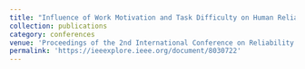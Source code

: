 ```yaml
---
title: "Influence of Work Motivation and Task Difficulty on Human Reliability."
collection: publications
category: conferences
venue: 'Proceedings of the 2nd International Conference on Reliability Systems Engineering (ICRSE 2017), Beijing, 2017'
permalink: 'https://ieeexplore.ieee.org/document/8030722'
---
```

